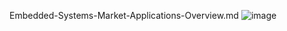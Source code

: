 Embedded-Systems-Market-Applications-Overview.md
![image](https://github.com/user-attachments/assets/310f08f9-bfe9-4189-a4bd-be03e0d80eba)
